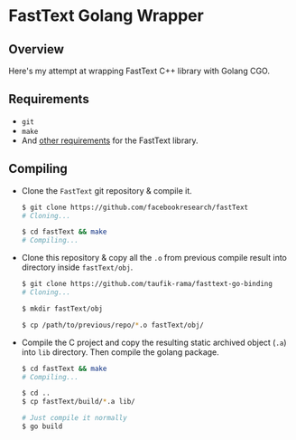 # FastText Golang Wrapper

## Overview

Here's my attempt at wrapping FastText C++ library with Golang CGO.

## Requirements

- `git`
- `make`
- And [other requirements](https://github.com/facebookresearch/fastText/#requirements) for the FastText library.

## Compiling

- Clone the `FastText` git repository & compile it.

    ```Bash
    $ git clone https://github.com/facebookresearch/fastText
    # Cloning...

    $ cd fastText && make
    # Compiling...
    ```

- Clone this repository & copy all the `.o` from previous compile result into directory inside `fastText/obj`.

    ```Bash
    $ git clone https://github.com/taufik-rama/fasttext-go-binding
    # Cloning...

    $ mkdir fastText/obj

    $ cp /path/to/previous/repo/*.o fastText/obj/
    ```

- Compile the C project and copy the resulting static archived object (`.a`) into `lib` directory. Then compile the golang package.

    ```Bash
    $ cd fastText && make
    # Compiling...

    $ cd ..
    $ cp fastText/build/*.a lib/

    # Just compile it normally
    $ go build
    ```